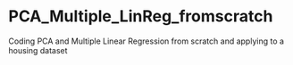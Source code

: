 # PCA_Multiple_LinReg_fromscratch
Coding PCA and Multiple Linear Regression from scratch and applying to a housing dataset 
